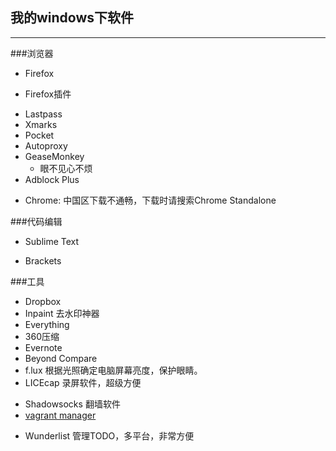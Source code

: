 ## 我的windows下软件
-----
###浏览器
* Firefox

* Firefox插件
 + Lastpass
 + Xmarks
 + Pocket
 + Autoproxy
 + GeaseMonkey
    + 眼不见心不烦
 + Adblock Plus 
 

* Chrome: 中国区下载不通畅，下载时请搜索Chrome Standalone

###代码编辑
* Sublime Text

* Brackets

###工具
+ Dropbox
+ Inpaint  去水印神器
+ Everything
+ 360压缩
+ Evernote
+ Beyond Compare
+ f.lux 根据光照确定电脑屏幕亮度，保护眼睛。
+ LICEcap 录屏软件，超级方便
* Shadowsocks 翻墙软件
* [vagrant manager](https://github.com/lanayotech/vagrant-manager-windows)
+ Wunderlist 管理TODO，多平台，非常方便
